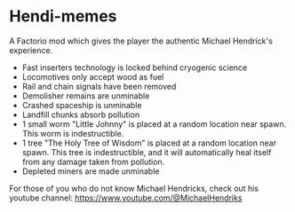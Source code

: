 # Hendi-memes

A Factorio mod which gives the player the authentic Michael Hendrick's
experience.

* Fast inserters technology is locked behind cryogenic science
* Locomotives only accept wood as fuel
* Rail and chain signals have been removed
* Demolisher remains are unminable
* Crashed spaceship is unminable
* Landfill chunks absorb pollution
* 1 small worm "Little Johnny" is placed at a random location near spawn. This
  worm is indestructible.
* 1 tree "The Holy Tree of Wisdom" is placed at a random location near spawn. This
  tree is indestructible, and it will automatically heal itself from any damage taken
  from pollution.
* Depleted miners are made unminable

For those of you who do not know Michael Hendricks, check out his youtube
channel: https://www.youtube.com/@MichaelHendriks
